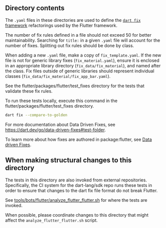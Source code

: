## Directory contents

The `.yaml` files in these directories are used to
define the [`dart fix` framework](https://dart.dev/tools/dart-fix) refactorings
used by the Flutter framework.

The number of fix rules defined in a file should not exceed 50 for better
maintainability. Searching for `title:` in a given `.yaml` file will account
for the number of fixes. Splitting out fix rules should be done by class.

When adding a new `.yaml` file, make a copy of `fix_template.yaml`. If the new
file is not for generic library fixes (`fix_material.yaml`), ensure it is
enclosed in an appropriate library directory (`fix_data/fix_material`), and
named after the class. Fix files outside of generic libraries should represent
individual classes (`fix_data/fix_material/fix_app_bar.yaml`).

See the flutter/packages/flutter/test_fixes directory for the tests that
validate these fix rules.

To run these tests locally, execute this command in the
flutter/packages/flutter/test_fixes directory.
```sh
dart fix --compare-to-golden
```

For more documentation about Data Driven Fixes, see
https://dart.dev/go/data-driven-fixes#test-folder.

To learn more about how fixes are authored in package:flutter, see [Data driven Fixes](../../../../docs/contributing/Data-driven-Fixes.md).

## When making structural changes to this directory

The tests in this directory are also invoked from external
repositories. Specifically, the CI system for the dart-lang/sdk repo
runs these tests in order to ensure that changes to the dart fix file
format do not break Flutter.

See [tools/bots/flutter/analyze_flutter_flutter.sh](https://github.com/dart-lang/sdk/blob/main/tools/bots/flutter/analyze_flutter_flutter.sh)
for where the tests are invoked.

When possible, please coordinate changes to this directory that might affect the
`analyze_flutter_flutter.sh` script.
